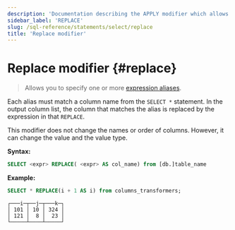 ```yaml
---
description: 'Documentation describing the APPLY modifier which allows you to invoke some function for each row returned by an outer table expression of a query.'
sidebar_label: 'REPLACE'
slug: /sql-reference/statements/select/replace
title: 'Replace modifier'
---
```


# Replace modifier {#replace}

> Allows you to specify one or more [expression aliases](/sql-reference/syntax#expression-aliases). 

Each alias must match a column name from the `SELECT *` statement. In the output column list, the column that matches 
the alias is replaced by the expression in that `REPLACE`.

This modifier does not change the names or order of columns. However, it can change the value and the value type.

**Syntax:**

```sql
SELECT <expr> REPLACE( <expr> AS col_name) from [db.]table_name
```

**Example:**

```sql
SELECT * REPLACE(i + 1 AS i) from columns_transformers;
```

```response
┌───i─┬──j─┬───k─┐
│ 101 │ 10 │ 324 │
│ 121 │  8 │  23 │
└─────┴────┴─────┘
```